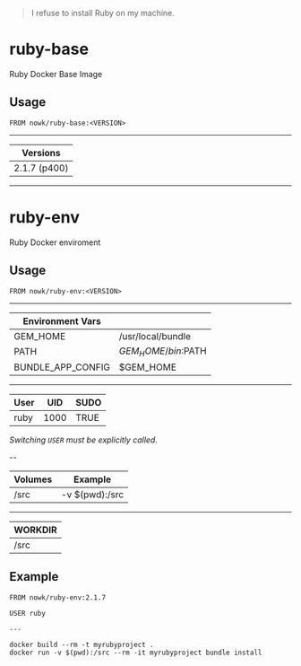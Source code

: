 > I refuse to install Ruby on my machine.

# ruby-base

Ruby Docker Base Image

## Usage

    FROM nowk/ruby-base:<VERSION>

---

| Versions     |
| ------------ |
| 2.1.7 (p400) |


---

# ruby-env

Ruby Docker enviroment

## Usage

    FROM nowk/ruby-env:<VERSION>

---

| Environment Vars  |                     |
| ----------------- | ------------------- |
| GEM_HOME          | /usr/local/bundle   |
| PATH              | $GEM_HOME/bin:$PATH |
| BUNDLE_APP_CONFIG | $GEM_HOME           |

---

| User | UID  | SUDO |
| ---- | ---- | ---- |
| ruby | 1000 | TRUE |

*Switching `USER` must be explicitly called.*

--

| Volumes | Example        |
| ------- | -------------- |
| /src    | -v $(pwd):/src |

---

| WORKDIR |
| ------- |
| /src    |

## Example

    FROM nowk/ruby-env:2.1.7

    USER ruby

    ---

    docker build --rm -t myrubyproject .
    docker run -v $(pwd):/src --rm -it myrubyproject bundle install

